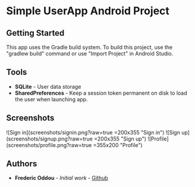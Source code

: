 # Simple UserApp Android Project

## Getting Started
This app uses the Gradle build system. To build this project, use the "gradlew build" command or use "Import Project" in Android Studio.

## Tools
* **SQLite** - User data storage
* **SharedPreferences** - Keep a session token permanent on disk to load the user when launching app.

## Screenshots
![Sign in](screenshots/signin.png?raw=true =200x355 "Sign in")
![Sign up](screenshots/signup.png?raw=true =200x355 "Sign up")
![Profile](screenshots/profile.png?raw=true =355x200 "Profile")

## Authors
* **Frederic Oddou** - *Initial work* - [Github](https://github.com/faille76)